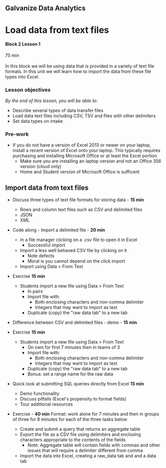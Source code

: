 ## Galvanize Data Analytics
# Load data from text files
#### Block 2 Lesson 1
75 min
<br>
<br>
In this block we will be using data that is provided in a variety of text file formats.  In this unit we will learn how to import the data from these file types into Excel.

### Lesson objectives

*By the end of this lesson, you will be able to:*
* Describe several types of data transfer files
* Load data text files including CSV, TSV and files with other delimiters
* Set data types on intake

### Pre-work
* If you do not have a version of Excel 2013 or newer on your laptop, install a recent version of Excel onto your laptop.  This typically requires purchasing and installing Microsoft Office or at least the Excel portion
  * Make sure you are installing an laptop version and not an Office 356 version (cloud only)
  * Home and Student version of Microsoft Office is sufficent

## Import data from text files

* Discuss three types of text file formats for storing data - **15 min**
  * Rows and column text files such as CSV and delimited files
  * JSON
  * XML

* Code along - Import a delimited file - **20 min**
  * In a file manager clicking on a .csv file to open it in Excel
    * Successful import
  * Import a less well behaved CSV file by clicking on it 
    * Note defects
    * Moral is you cannot depend on the click import
  * Import using Data > From Text

* Exercise **15 min**
  * Students import a new file using Data > From Text
    * In pairs
    * Import file with:
      * Both enclosing characters and non-comma delimiter
      * Integers that may want to import as text
     * Duplicate (copy) the "raw data tab" to a new tab

* Difference between CSV and delimited files - demo - **15 min**

* Exercise **15 min**
  * Students import a new file using Data > From Text
    * On own for first 7 minutes then in teams of 3
    * Import file with:
      * Both enclosing characters and non-comma delimiter
      * Integers that may want to import as text
    * Duplicate (copy) the "raw data tab" to a new tab
    * Bonus: set a range name for the raw data
      
* Quick look at submitting SQL queries directly from Excel **15 min**
  * Demo functionality
  * Discuss pitfalls (Excel's propensity to format fields)
  * Tour additional resources

* Exercise - **40 min**
Format: work alone for 7 minutes and then in groups of three for 8 minutes for each of the three tasks below
  * Create and submit a query that returns an aggregate table
  * Export the file as a CSV file using delimiters and enclosing characters appropriate to the contents of the fields
     * Note: Aggregate table will contain fields with commas and other issues that will require a delimiter different from comma
  * Import the data into Excel, creating a raw_data tab and and a data tab

 
 
